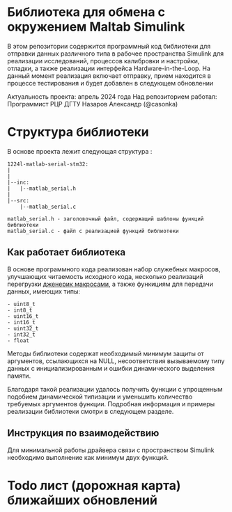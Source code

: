 # Библиотека для обмена с окружением Maltab Simulink



В этом репозитории содержится программный код библиотеки для отправки данных различного типа в рабочее пространства Simulink для реализации исследований, процессов калибровки и настройки, отладки, а также реализации интерфейса Hardware-in-the-Loop. На данный момент реализация включает отправку, прием находится в процессе тестирования и будет добавлен в следующем обновлении

Актуальность проекта: апрель 2024 года
Над репозиторием работал: Программист РЦР ДГТУ Назаров Александр (@casonka)

# Структура библиотеки

В основе проекта лежит следующая структура :

    1224l-matlab-serial-stm32:
    |
    |
    |--inc:
	|   |--matlab_serial.h
	|
	|--src:
		|--matlab_serial.c
	
	matlab_serial.h - заголовочный файл, содержащий шаблоны функций библиотеки
	matlab_serial.c - файл с реализацией функций библиотеки

## Как работает библиотека

В основе программного кода реализован набор служебных макросов, улучшающих читаемость исходного кода, несколько реализаций перегрузки [дженерик макросами](https://learnc.info/c/generic.html), а также функициям для передачи данных, имеющих типы:

    - uint8_t
    - int8_t
    - uint16_t
    - int16_t
    - uint32_t
    - int32_t
    - float

Методы библиотеки содержат необходимый минимум защиты от аргументов, ссылающихся на NULL, несоответствия вызываемому типу данных с инициализированным и ошибки динамического выделения памяти.
 
Благодаря такой реализации удалось получить функции с упрощенным подобием динамической типизации и уменьшить количество требуемых аргументов функции. Подробная информация и примеры реализации библиотеки смотри в следующем разделе.

## Инструкция по взаимодействию

Для минимальной работы драйвера связи с пространством Simulink необходимо выполнение как минимум двух функций.



# Todo лист (дорожная карта) ближайших обновлений 
